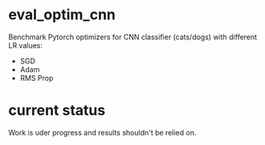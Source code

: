 # eval_optim_cnn
Benchmark Pytorch optimizers for CNN classifier (cats/dogs) with different LR values:
- SGD
- Adam
- RMS Prop
# current status
Work is uder progress and results shouldn't be relied on.

